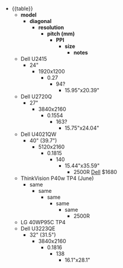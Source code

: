   * {{table}}
    * **model**
      * **diagonal**
        * **resolution**
          * **pitch (mm)**
            * **PPI**
              * **size**
                * **notes**
    * Dell U2415
      * 24"
        * 1920x1200
          * 0.27
            * 94?
              * 15.95"x20.39"
    * Dell U2720Q
      * 27"
        * 3840x2160
          * 0.1554
            * 163?
              * 15.75"x24.04"
    * Dell U4021QW
      * 40" (39.7")
        * 5120x2160
          * 0.1815
            * 140
              * 15.44"x35.59"
                * 2500R [Dell](https://www.dell.com/en-us/shop/dell-ultrasharp-40-curved-wuhd-monitor-u4021qw/apd/210-aykx/monitors-monitor-accessories) $1680
    * ThinkVision P40w  TP4 (June)
      * same
        * same
          * same
            * same
              * same
                * 2500R
    * LG 40WP95C TP4
    * Dell U3223QE
      * 32" (31.5")
        * 3840x2160
          * 0.1816
            * 138
              * 16.1"x28.1" 
